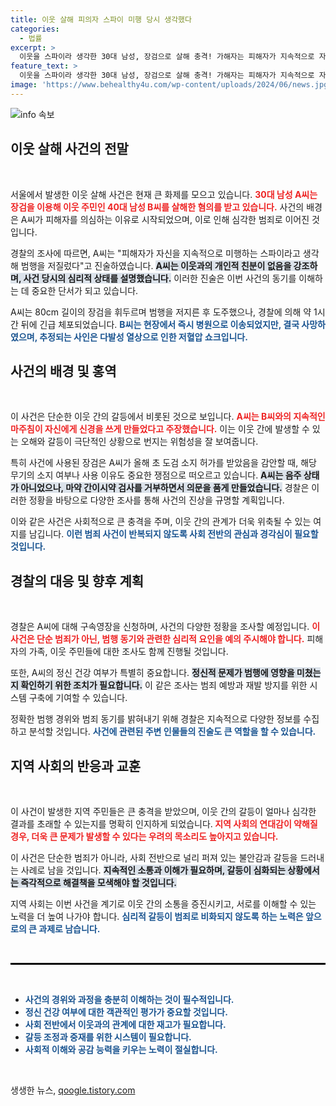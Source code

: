 ```yaml
---
title: 이웃 살해 피의자 스파이 미행 당시 생각했다
categories:
  - 법률
excerpt: >
  이웃을 스파이라 생각한 30대 남성, 장검으로 살해 충격! 가해자는 피해자가 지속적으로 자신을 미행했다고 주장하며 범행 이유를 밝혔고, 경찰은 그의 정신상태와 동기를 규명하기 위한 수사에 착수했다.
feature_text: >
  이웃을 스파이라 생각한 30대 남성, 장검으로 살해 충격! 가해자는 피해자가 지속적으로 자신을 미행했다고 주장하며 범행 이유를 밝혔고, 경찰은 그의 정신상태와 동기를 규명하기 위한 수사에 착수했다.
image: 'https://www.behealthy4u.com/wp-content/uploads/2024/06/news.jpg'
---
```


<p><img src="https://www.behealthy4u.com/wp-content/uploads/2024/06/news.jpg" alt="info 속보" /></p>



<h2 data-ke-size="size26">이웃 살해 사건의 전말</h2>

<p data-ke-size="size16">&nbsp;</p>

<p data-ke-size="size16">서울에서 발생한 이웃 살해 사건은 현재 큰 화제를 모으고 있습니다. <b><span style="color: #ee2323;">30대 남성 A씨는 장검을 이용해 이웃 주민인 40대 남성 B씨를 살해한 혐의를 받고 있습니다.</span></b> 사건의 배경은 A씨가 피해자를 의심하는 이유로 시작되었으며, 이로 인해 심각한 범죄로 이어진 것입니다.</p>

<p data-ke-size="size16">경찰의 조사에 따르면, A씨는 "피해자가 자신을 지속적으로 미행하는 스파이라고 생각해 범행을 저질렀다"고 진술하였습니다. <b><span style="background-color: #21538527;">A씨는 이웃과의 개인적 친분이 없음을 강조하며, 사건 당시의 심리적 상태를 설명했습니다.</span></b> 이러한 진술은 이번 사건의 동기를 이해하는 데 중요한 단서가 되고 있습니다.</p>

<p data-ke-size="size16">A씨는 80cm 길이의 장검을 휘두르며 범행을 저지른 후 도주했으나, 경찰에 의해 약 1시간 뒤에 긴급 체포되었습니다. <b><span style="color: #1a5490;">B씨는 현장에서 즉시 병원으로 이송되었지만, 결국 사망하였으며, 추정되는 사인은 다발성 열상으로 인한 저혈압 쇼크입니다.</span></b></p>

<h2 data-ke-size="size26">사건의 배경 및 홍역</h2>

<p data-ke-size="size16">&nbsp;</p>

<p data-ke-size="size16">이 사건은 단순한 이웃 간의 갈등에서 비롯된 것으로 보입니다. <b><span style="color: #ee2323;">A씨는 B씨와의 지속적인 마주침이 자신에게 신경을 쓰게 만들었다고 주장했습니다.</span></b> 이는 이웃 간에 발생할 수 있는 오해와 갈등이 극단적인 상황으로 번지는 위험성을 잘 보여줍니다.</p>

<p data-ke-size="size16">특히 사건에 사용된 장검은 A씨가 올해 초 도검 소지 허가를 받았음을 감안할 때, 해당 무기의 소지 여부나 사용 이유도 중요한 쟁점으로 떠오르고 있습니다. <b><span style="background-color: #21538527;">A씨는 음주 상태가 아니었으나, 마약 간이시약 검사를 거부하면서 의문을 품게 만들었습니다.</span></b> 경찰은 이러한 정황을 바탕으로 다양한 조사를 통해 사건의 진상을 규명할 계획입니다.</p>

<p data-ke-size="size16">이와 같은 사건은 사회적으로 큰 충격을 주며, 이웃 간의 관계가 더욱 위축될 수 있는 여지를 남깁니다. <b><span style="color: #1a5490;">이런 범죄 사건이 반복되지 않도록 사회 전반의 관심과 경각심이 필요할 것입니다.</span></b></p>

<h2 data-ke-size="size26">경찰의 대응 및 향후 계획</h2>

<p data-ke-size="size16">&nbsp;</p>

<p data-ke-size="size16">경찰은 A씨에 대해 구속영장을 신청하며, 사건의 다양한 정황을 조사할 예정입니다. <b><span style="color: #ee2323;">이 사건은 단순 범죄가 아닌, 범행 동기와 관련한 심리적 요인을 예의 주시해야 합니다.</span></b> 피해자의 가족, 이웃 주민들에 대한 조사도 함께 진행될 것입니다.</p>

<p data-ke-size="size16">또한, A씨의 정신 건강 여부가 특별히 중요합니다. <b><span style="background-color: #21538527;">정신적 문제가 범행에 영향을 미쳤는지 확인하기 위한 조치가 필요합니다.</span></b> 이 같은 조사는 범죄 예방과 재발 방지를 위한 시스템 구축에 기여할 수 있습니다.</p>

<p data-ke-size="size16">정확한 범행 경위와 범죄 동기를 밝혀내기 위해 경찰은 지속적으로 다양한 정보를 수집하고 분석할 것입니다. <b><span style="color: #1a5490;">사건에 관련된 주변 인물들의 진술도 큰 역할을 할 수 있습니다.</span></b></p>

<h2 data-ke-size="size26">지역 사회의 반응과 교훈</h2>

<p data-ke-size="size16">&nbsp;</p>

<p data-ke-size="size16">이 사건이 발생한 지역 주민들은 큰 충격을 받았으며, 이웃 간의 갈등이 얼마나 심각한 결과를 초래할 수 있는지를 명확히 인지하게 되었습니다.<b><span style="color: #ee2323;"> 지역 사회의 연대감이 약해질 경우, 더욱 큰 문제가 발생할 수 있다는 우려의 목소리도 높아지고 있습니다.</span></b></p>

<p data-ke-size="size16">이 사건은 단순한 범죄가 아니라, 사회 전반으로 널리 퍼져 있는 불안감과 갈등을 드러내는 사례로 남을 것입니다. <b><span style="background-color: #21538527;">지속적인 소통과 이해가 필요하며, 갈등이 심화되는 상황에서는 즉각적으로 해결책을 모색해야 할 것입니다.</span></b></p>

<p data-ke-size="size16">지역 사회는 이번 사건을 계기로 이웃 간의 소통을 증진시키고, 서로를 이해할 수 있는 노력을 더 높여 나가야 합니다. <b><span style="color: #1a5490;">심리적 갈등이 범죄로 비화되지 않도록 하는 노력은 앞으로의 큰 과제로 남습니다.</span></b></p>

<p data-ke-size="size16">&nbsp;</p>

<p><hr style="height: 3px; background-color: #000; border: none;"><p data-ke-size="size16">&nbsp;</p></p>

<ul>
<li><b><span style="color: #1a5490;">사건의 경위와 과정을 충분히 이해하는 것이 필수적입니다.</span></b></li>
<li><b><span style="color: #1a5490;">정신 건강 여부에 대한 객관적인 평가가 중요할 것입니다.</span></b></li>
<li><b><span style="color: #1a5490;">사회 전반에서 이웃과의 관계에 대한 재고가 필요합니다.</span></b></li>
<li><b><span style="color: #1a5490;">갈등 조정과 중재를 위한 시스템이 필요합니다.</span></b></li>
<li><b><span style="color: #1a5490;">사회적 이해와 공감 능력을 키우는 노력이 절실합니다.</span></b></li>
</ul>

<p data-ke-size="size16">&nbsp;</p>


생생한 뉴스, <a href="https://qoogle.tistory.com" rel="dofollow">qoogle.tistory.com</a>


